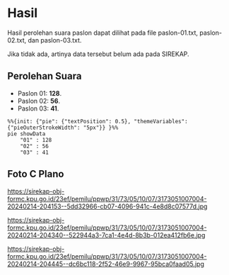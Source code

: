 # Hasil

Hasil perolehan suara paslon dapat dilihat pada file paslon-01.txt, paslon-02.txt, dan paslon-03.txt.

Jika tidak ada, artinya data tersebut belum ada pada SIREKAP.

## Perolehan Suara

 * Paslon 01: **128**.
 * Paslon 02: **56**.
 * Paslon 03: **41**.

```mermaid
%%{init: {"pie": {"textPosition": 0.5}, "themeVariables": {"pieOuterStrokeWidth": "5px"}} }%%
pie showData
    "01" : 128
    "02" : 56
    "03" : 41
```
## Foto C Plano

https://sirekap-obj-formc.kpu.go.id/23ef/pemilu/ppwp/31/73/05/10/07/3173051007004-20240214-204153--5dd32966-cb07-4096-941c-4e8d8c07577d.jpg

https://sirekap-obj-formc.kpu.go.id/23ef/pemilu/ppwp/31/73/05/10/07/3173051007004-20240214-204340--522944a3-7ca1-4e4d-8b3b-012ea412fb6e.jpg

https://sirekap-obj-formc.kpu.go.id/23ef/pemilu/ppwp/31/73/05/10/07/3173051007004-20240214-204445--dc6bc118-2f52-46e9-9967-95bca0faad05.jpg
